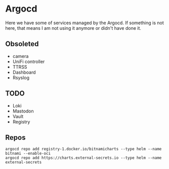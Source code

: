# Argocd

Here we have some of services managed by the Argocd. If something is not here, that means I am not using it anymore or didn't have done it.

## Obsoleted

* camera
* UniFi controller
* TTRSS
* Dashboard
* Rsyslog

## TODO

* Loki
* Mastodon
* Vault
* Registry

## Repos

```
argocd repo add registry-1.docker.io/bitnamicharts --type helm --name bitnami --enable-oci
argocd repo add https://charts.external-secrets.io --type helm --name external-secrets
```
